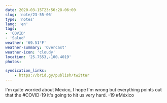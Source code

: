 ```yaml
---
date: 2020-03-15T23:56:28-06:00
slug: 'note/23-55-06'
type: 'notes'
lang: 'en'
tags:
- 'COVID'
- 'Salud'
weather: '69.51°F'
weather-summary: 'Overcast'
weather-icon: 'cloudy'
location: '25.7553,-100.4019'
photos:

syndication_links:
    - https://brid.gy/publish/twitter
---
```

I'm quite worried about Mexico, I hope I'm wrong but everything points out that the #COVID-19 it's going to hit us very hard.      -19 #México 
